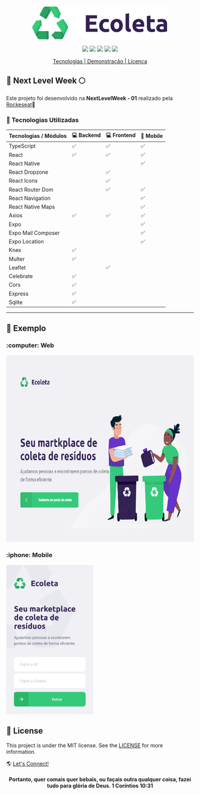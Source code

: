 <p align="center">
  <img src="web/src/assets/logo.svg" >
</p>
<p align="center">
  <img src="https://img.shields.io/github/languages/top/lunathos/ecoleta-nlw01?color=%234f6742&label=Typescript">
  <img src="https://img.shields.io/github/languages/count/lunathos/ecoleta-nlw01?color=blue&label=Languages">
  <img src="https://img.shields.io/github/repo-size/lunathos/ecoleta-nlw01?color=%234f6742&label=Repo%20size">
  <img src="https://img.shields.io/github/issues/lunathos/ecoleta-nlw01?color=blue&label=Issues">
  <img src="https://img.shields.io/github/license/lunathos/ecoleta-nlw01?color=%234f6742&label=License">
</p>

<p align="center">
  <a href="#checkered_flag-tecnologias-utilizadas">Tecnologias | </a>
  <a href="#movie_camera-exemplo">Demonstração | </a>
  <a href="#pencil-license">Licença</a>
</p>


## :rocket: Next Level Week :full_moon:

Este projeto foi desenvolvido na **NextLevelWeek - 01** realizado pela [Rockeseat](https://github.com/Rocketseat):rocket:

### :checkered_flag: Tecnologias Utilizadas


|__**Tecnologias / Módulos**__ |:computer: __**Backend**__  |:computer:  __**Frontend**__  |:iphone: __**Mobile**__|
|--------------------| ---------------| -----------------|---------------|
TypeScript |  :white_check_mark:  |     :white_check_mark:    |     :white_check_mark:   |
React |  :white_check_mark: | :white_check_mark:  | :white_check_mark: |
React Native |          |         |  :white_check_mark:  |
React Dropzone |          |  :white_check_mark:  |        |
React Icons |          |  :white_check_mark: |        |
React Router Dom |          | :white_check_mark: | :white_check_mark: |
React Navigation |          |         | :white_check_mark: |
React Native Maps |          |         | :white_check_mark: |
Axios | :white_check_mark: | :white_check_mark: | :white_check_mark: |
Expo |          |         | :white_check_mark: |
Expo Mail Composer |          |         | :white_check_mark: |
Expo Location |          |         | :white_check_mark: |
Knex |:white_check_mark: |         |        |
Multer |:white_check_mark:|         |        |
Leaflet |          | :white_check_mark: |        |
Celebrate | :white_check_mark:  |         |        |
Cors | :white_check_mark: |         |        |
Express |:white_check_mark: |         |        |
Sqlite |:white_check_mark: |         |        |
--------------------------------------------------------

## :movie_camera: Exemplo

<p align="center">

<h3> :computer: Web</h3>
  <img src="https://github.com/Lunathos/ecoleta-nlw01/blob/master/demo/EcoletaGif.gif" widht=500 height=500>
  
<h3>:iphone: Mobile</h3>
  <img src="https://github.com/Lunathos/ecoleta-nlw01/blob/master/demo/EcoletaAppGif.gif" widht=400 height=400>
</p>


## :pencil: License
This project is under the MIT license. See the [LICENSE](https://github.com/Lunathos/ecoleta-nlw01/blob/master/LICENSE) for more information.

:earth_americas: [Let's Connect!](https://www.linkedin.com/in/davi-carvalho-61b8691ab/)

<h4 align="center">Portanto, quer comais quer bebais, ou façais outra qualquer coisa, fazei tudo para glória de Deus.
 1 Coríntios 10:31
</h4>

